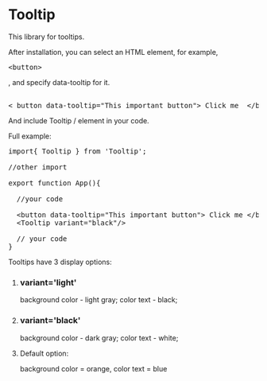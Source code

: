 # Tooltip

This library for tooltips.

After installation, you can select an HTML element, for example, <pre> <span class="pl-kos"><</span><span class="pl-smi">button</span><span class="pl-kos">></span> </pre>, and specify data-tooltip for it.

<pre tabindex="0"> 
<span class="pl-kos"><</span> <span class="pl-smi">button data-tooltip</span><span class="pl-c1">=</span><span class="pl-k">"This important button"</span><span class="pl-kos">></span><span class="pl-k"> Click me</span>  <span class="pl-kos"><</span><span class="pl-kos">/</span><span class="pl-smi">button</span><span class="pl-kos">></span>
</pre>

And include Tooltip / element in your code.

Full example:

<pre tabindex="0">
<span class="pl-k">import</span><span class="pl-kos">{</span> <span class="pl-smi">Tooltip</span> <span class="pl-kos">}</span><span class="pl-k"> from </span><span class='pl-s'>'Tooltip'</span><span class="pl-kos">;</span>

//other import

<span class="pl-k">export</span> <span class="pl-k">function</span> <span class="pl-smi">App</span><span class="pl-kos">(){</span>

  //your code

  <span class="pl-kos"><</span><span class="pl-ent">button data-tooltip<span class="pl-c1">=</span><span class='pl-s'>"This important button"</span><span class="pl-kos">></span> <span class="pl-c1">Click me </span><span class="pl-kos"><</span><span class="pl-kos">/</span><span class="pl-ent">button</span><span class="pl-kos">></span>
  <span><</span><span>Tooltip variant<span class="pl-c1">=</span><span class='pl-s'>"black"</span><span class="pl-kos">/</span><span class="pl-kos">></span>

  // your code
} 
</pre>

Tooltips have 3 display options:

  
  1. ### variant='light'

      background color  - light gray;
      color text -  black;

  2. ### variant='black'

      background color  - dark gray;
      color text -  white;

  3. Default option:  

      background color = orange,
      color text = blue

